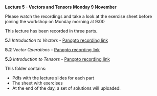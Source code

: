 **Lecture 5 - Vectors and Tensors**
**Monday 9 November**

Please watch the recordings and take a look at the exercise sheet before joining the workshop on Monday morning at 9:00

This lecture has been recorded in three parts. 

**5.1** *Introduction to Vectors* - [Panopto recording link](https://imperial.cloud.panopto.eu/Panopto/Pages/Viewer.aspx?id=8ffea1d9-9c0a-4af6-90ee-ac5500c26444)

**5.2** *Vector Operations* - [Panopto recording link](https://imperial.cloud.panopto.eu/Panopto/Pages/Viewer.aspx?id=dd58d5b9-4c4b-4423-9eb1-ac5500e93de0)

**5.3** *Introduction to Tensors* - [Panopto recording link](https://imperial.cloud.panopto.eu/Panopto/Pages/Viewer.aspx?id=a48883ee-28e7-47a9-bfd0-ac550107fc3f)

This folder contains:
- Pdfs with the lecture slides for each part
- The sheet with exercises 
- At the end of the day, a set of solutions will uploaded.
